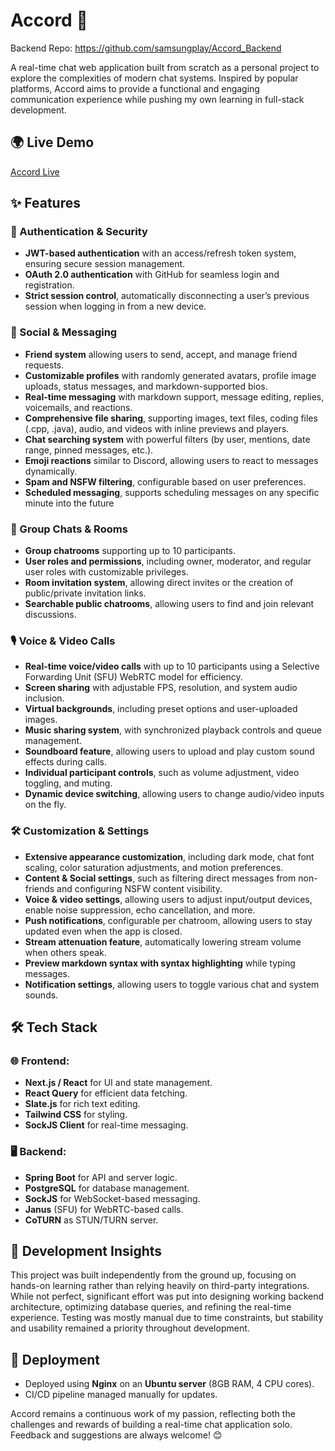 # Accord 🚀

Backend Repo: https://github.com/samsungplay/Accord_Backend

A real-time chat web application built from scratch as a personal project to explore the complexities of modern chat systems. Inspired by popular platforms, Accord aims to provide a functional and engaging communication experience while pushing my own learning in full-stack development.

## 🌍 Live Demo
[Accord Live](https://accordapp.online)

## ✨ Features

### 🔐 Authentication & Security
- **JWT-based authentication** with an access/refresh token system, ensuring secure session management.
- **OAuth 2.0 authentication** with GitHub for seamless login and registration.
- **Strict session control**, automatically disconnecting a user’s previous session when logging in from a new device.

### 👥 Social & Messaging
- **Friend system** allowing users to send, accept, and manage friend requests.
- **Customizable profiles** with randomly generated avatars, profile image uploads, status messages, and markdown-supported bios.
- **Real-time messaging** with markdown support, message editing, replies, voicemails, and reactions.
- **Comprehensive file sharing**, supporting images, text files, coding files (.cpp, .java), audio, and videos with inline previews and players.
- **Chat searching system** with powerful filters (by user, mentions, date range, pinned messages, etc.).
- **Emoji reactions** similar to Discord, allowing users to react to messages dynamically.
- **Spam and NSFW filtering**, configurable based on user preferences.
- **Scheduled messaging**, supports scheduling messages on any specific minute into the future

### 📢 Group Chats & Rooms
- **Group chatrooms** supporting up to 10 participants.
- **User roles and permissions**, including owner, moderator, and regular user roles with customizable privileges.
- **Room invitation system**, allowing direct invites or the creation of public/private invitation links.
- **Searchable public chatrooms**, allowing users to find and join relevant discussions.

### 🎙️ Voice & Video Calls
- **Real-time voice/video calls** with up to 10 participants using a Selective Forwarding Unit (SFU) WebRTC model for efficiency.
- **Screen sharing** with adjustable FPS, resolution, and system audio inclusion.
- **Virtual backgrounds**, including preset options and user-uploaded images.
- **Music sharing system**, with synchronized playback controls and queue management.
- **Soundboard feature**, allowing users to upload and play custom sound effects during calls.
- **Individual participant controls**, such as volume adjustment, video toggling, and muting.
- **Dynamic device switching**, allowing users to change audio/video inputs on the fly.

### 🛠️ Customization & Settings
- **Extensive appearance customization**, including dark mode, chat font scaling, color saturation adjustments, and motion preferences.
- **Content & Social settings**, such as filtering direct messages from non-friends and configuring NSFW content visibility.
- **Voice & video settings**, allowing users to adjust input/output devices, enable noise suppression, echo cancellation, and more.
- **Push notifications**, configurable per chatroom, allowing users to stay updated even when the app is closed.
- **Stream attenuation feature**, automatically lowering stream volume when others speak.
- **Preview markdown syntax with syntax highlighting** while typing messages.
- **Notification settings**, allowing users to toggle various chat and system sounds.

## 🛠 Tech Stack

### 🌐 Frontend:
- **Next.js / React** for UI and state management.
- **React Query** for efficient data fetching.
- **Slate.js** for rich text editing.
- **Tailwind CSS** for styling.
- **SockJS Client** for real-time messaging.

### 🖥 Backend:
- **Spring Boot** for API and server logic.
- **PostgreSQL** for database management.
- **SockJS** for WebSocket-based messaging.
- **Janus** (SFU) for WebRTC-based calls.
- **CoTURN** as STUN/TURN server.

## 📌 Development Insights
This project was built independently from the ground up, focusing on hands-on learning rather than relying heavily on third-party integrations. While not perfect, significant effort was put into designing working backend architecture, optimizing database queries, and refining the real-time experience. Testing was mostly manual due to time constraints, but stability and usability remained a priority throughout development.

## 🚀 Deployment
- Deployed using **Nginx** on an **Ubuntu server** (8GB RAM, 4 CPU cores).
- CI/CD pipeline managed manually for updates.

Accord remains a continuous work of my passion, reflecting both the challenges and rewards of building a real-time chat application solo. Feedback and suggestions are always welcome! 😊

